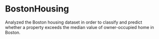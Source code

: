 # BostonHousing
Analyzed the Boston housing dataset in order to classify and predict whether a property exceeds the median value of owner-occupied home in Boston. 
